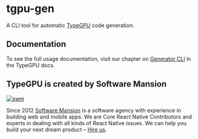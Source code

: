 # tgpu-gen

A CLI tool for automatic [TypeGPU](https://docs.swmansion.com/TypeGPU) code generation.

## Documentation

To see the full usage documentation, visit our chapter on [Generator CLI](https://docs.swmansion.com/TypeGPU/tooling/tgpu-gen) in the TypeGPU docs.

## TypeGPU is created by Software Mansion

[![swm](https://logo.swmansion.com/logo?color=white&variant=desktop&width=150&tag=typegpu-github 'Software Mansion')](https://swmansion.com)

Since 2012 [Software Mansion](https://swmansion.com) is a software agency with experience in building web and mobile apps. We are Core React Native Contributors and experts in dealing with all kinds of React Native issues. We can help you build your next dream product – [Hire us](https://swmansion.com/contact/projects?utm_source=typegpu&utm_medium=readme).

